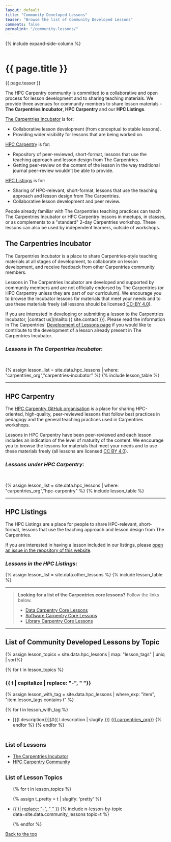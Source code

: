 ```yaml
---
layout: default
title: "Community Developed Lessons"
teaser: "Browse the list of Community Developed Lessons"
comments: false
permalink: "/community-lessons/"
---
```


{% include expand-side-column %}

<div class="row t30">
<div class="medium-8 column list-posts">

<div itemprop="name">
<h1>{{ page.title }}</h1>
</div>

<p class="teaser" itemprop="description">
{{ page.teaser }}
</p>


The HPC Carpentry community is committed to a collaborative and open process for
lesson development and to sharing teaching materials. We
provide three avenues for community members to share lesson
materials - **The Carpentries Incubator**, **HPC Carpentry** and our
**HPC Listings**.

[The Carpentries Incubator](#the-carpentries-incubator) is for:
* Collaborative lesson development (from conceptual to stable lessons).
* Providing wider visibility for lessons that are being worked on.

[HPC Carpentry](#hpc-carpentry) is for:
* Repository of peer-reviewed, short-format, lessons that use the teaching
  approach and lesson design from The Carpentries.
* Getting peer-review on the content of the lesson in the way traditional
  journal peer-review wouldn’t be able to provide.

[HPC Listings](#hpc-listings) is for:
* Sharing of HPC-relevant, short-format, lessons that use the teaching
  approach and lesson design from The Carpentries.
* Collaborative lesson development and peer review.

People already familiar with The Carpentries teaching practices can teach
The Carpentries Incubator or HPC Carpentry lessons in meetups, in classes,
or as complements to a "standard" 2-day Carpentries workshop.
These lessons can also be used by independent learners, outside of workshops.

## The Carpentries Incubator

The Carpentries Incubator is a place to share Carpentries-style teaching
materials at all stages of development, to collaborate on lesson development,
and receive feedback from other Carpentries community members.

Lessons in The Carpentries Incubator are developed and supported by community
members and are not officially endorsed by The Carpentries (or HPC Carpentry
unless they are part of our curriculum). We
encourage you to browse the Incubator lessons for materials that meet your
needs and to use these materials freely (all lessons should be licensed 
[CC-BY 4.0](https://creativecommons.org/licenses/by/4.0/)).

If you are interested in developing or submitting a lesson to the Carpentries
Incubator, [contact us](mailto:{{ site.contact }}).
Please read the information in The Carpentries' [Development of Lessons page](
https://carpentries.org/involved-lessons/) if you would like to contribute to
the development of a lesson already present in The Carpentries Incubator.

### _Lessons in The Carpentries Incubator_:

<br>

{% assign lesson_list = site.data.hpc_lessons | where: "carpentries_org","carpentries-incubator" %}
{% include lesson_table %}

<hr>

## HPC Carpentry

The [HPC Carpentry GitHub organisation](https://github.com/hpc-carpentry) is a
place for sharing HPC-oriented, high-quality, peer-reviewed lessons
that follow best practices in pedagogy and the general teaching practices used in
Carpentries workshops.

Lessons in HPC Carpentry have been peer-reviewed and each lesson includes
an indication of the level of maturity of the content.
We encourage you to browse the lessons for materials that meet your needs and
to use these materials freely (all lessons are
licensed [CC BY 4.0](https://creativecommons.org/licenses/by/4.0/)).

### _Lessons under HPC Carpentry_:

<br>

{% assign lesson_list = site.data.hpc_lessons | where: "carpentries_org","hpc-carpentry" %}
{% include lesson_table %}

<hr> 

## HPC Listings

The HPC Listings are a place for people to share HPC-relevant,
short-format, lessons that use the teaching approach and lesson design
from The Carpentries.

If you are interested in having a lesson included in our listings, please
[open an issue in the repository of this website](https://github.com/hpc-carpentry/hpc-carpentry.github.io/issues).

### _Lessons in the HPC Listings_:

{% assign lesson_list = site.data.other_lessons %}
{% include lesson_table %}


<hr>

> **Looking for a list of the Carpentries core lessons?** Follow the links below.
> * [Data Carpentry Core Lessons](https://datacarpentry.org/lessons/)
> * [Software Carpentry Core Lessons](https://software-carpentry.org/lessons/index.html)
> * [Library Carpentry Core Lessons](https://librarycarpentry.org/lessons/)

<hr>

## List of Community Developed Lessons by Topic

{% assign lesson_topics = site.data.hpc_lessons | map: "lesson_tags" | uniq | sort%}

{% for t in lesson_topics %}

### {{ t | capitalize | replace: "-", " "}}

{% assign lesson_with_tag = site.data.hpc_lessons | where_exp: "item", "item.lesson_tags contains t" %}

{% for l in lesson_with_tag %}
- [{{l.description}}](#{{ l.description | slugify }}) <a href="#lessons-in-the-{{l.carpentries_org}}"><span class="{{ l.carpentries_org }} radius label">{{l.carpentries_org}}</span></a>
{% endfor %}
{% endfor %}

</div>

<div class="medium-4 column list-tags">

<h2><small>List of Lessons</small></h2>

* <a href="#lessons-in-the-carpentries-incubator">The Carpentries Incubator</a>
* <a href="#lessons-in-the-hpc-carpentry-lab">HPC Carpentry Community</a>

<h2><small>List of Lesson Topics</small></h2>
<ul>

{% for t in lesson_topics %}

{% assign t_pretty = t | slugify: 'pretty' %}
<li><a href="#{{t_pretty}}">{{ t| replace: "-", " " }}</a> {% include n-lesson-by-topic data=site.data.community_lessons topic=t %}</li>

{% endfor %}

</ul>

<div style="position: sticky; top: 4rem;">
  <a href="#top-of-page"><i class="fas fa-chevron-up"></i> Back to the top</a>
</div>

</div>
</div>
